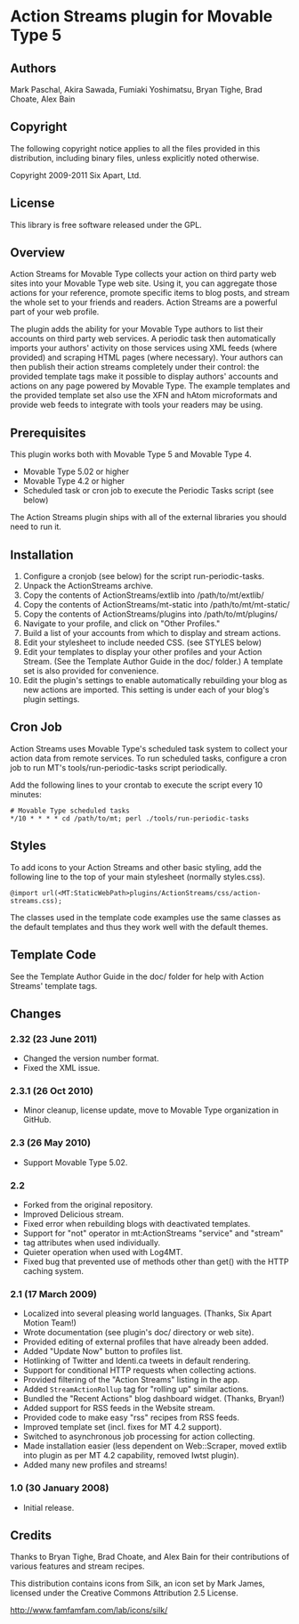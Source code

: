 # Action Streams plugin for Movable Type 5

## Authors

Mark Paschal, Akira Sawada, Fumiaki Yoshimatsu, Bryan Tighe,
Brad Choate, Alex Bain


## Copyright

The following copyright notice applies to all the files provided in this
distribution, including binary files, unless explicitly noted otherwise.

Copyright 2009-2011 Six Apart, Ltd.


## License

This library is free software released under the GPL.


## Overview

Action Streams for Movable Type collects your action on third party web sites
into your Movable Type web site. Using it, you can aggregate those actions for
your reference, promote specific items to blog posts, and stream the whole set
to your friends and readers. Action Streams are a powerful part of your web
profile.

The plugin adds the ability for your Movable Type authors to list their
accounts on third party web services. A periodic task then automatically
imports your authors' activity on those services using XML feeds (where
provided) and scraping HTML pages (where necessary). Your authors can then
publish their action streams completely under their control: the provided
template tags make it possible to display authors' accounts and actions on any
page powered by Movable Type. The example templates and the provided template
set also use the XFN and hAtom microformats and provide web feeds to integrate
with tools your readers may be using.


## Prerequisites

This plugin works both with Movable Type 5 and Movable Type 4.

* Movable Type 5.02 or higher
* Movable Type 4.2 or higher
* Scheduled task or cron job to execute the Periodic Tasks script (see below)

The Action Streams plugin ships with all of the external libraries you should
need to run it.


## Installation

1. Configure a cronjob (see below) for the script run-periodic-tasks.
2. Unpack the ActionStreams archive.
3. Copy the contents of ActionStreams/extlib into /path/to/mt/extlib/
3. Copy the contents of ActionStreams/mt-static into /path/to/mt/mt-static/
4. Copy the contents of ActionStreams/plugins into /path/to/mt/plugins/
5. Navigate to your profile, and click on "Other Profiles."
6. Build a list of your accounts from which to display and stream actions.
7. Edit your stylesheet to include needed CSS. (see STYLES below)
8. Edit your templates to display your other profiles and your Action
   Stream. (See the Template Author Guide in the doc/ folder.) A template
   set is also provided for convenience.
9. Edit the plugin's settings to enable automatically rebuilding your blog
   as new actions are imported. This setting is under each of your blog's
   plugin settings.


## Cron Job

Action Streams uses Movable Type's scheduled task system to collect your action
data from remote services. To run scheduled tasks, configure a cron job to run
MT's tools/run-periodic-tasks script periodically.

Add the following lines to your crontab to execute the script every 10 minutes:

    # Movable Type scheduled tasks
    */10 * * * * cd /path/to/mt; perl ./tools/run-periodic-tasks


## Styles

To add icons to your Action Streams and other basic styling, add the following
line to the top of your main stylesheet (normally styles.css).

    @import url(<MT:StaticWebPath>plugins/ActionStreams/css/action-streams.css);

The classes used in the template code examples use the same classes as the
default templates and thus they work well with the default themes.


## Template Code

See the Template Author Guide in the doc/ folder for help with Action Streams'
template tags.


## Changes

### 2.32 (23 June 2011)
* Changed the version number format.
* Fixed the XML issue.

### 2.3.1 (26 Oct 2010)

* Minor cleanup, license update, move to Movable Type organization in GitHub.

### 2.3 (26 May 2010)

* Support Movable Type 5.02.

### 2.2

* Forked from the original repository. 
* Improved Delicious stream.
* Fixed error when rebuilding blogs with deactivated templates.
* Support for "not" operator in mt:ActionStreams "service" and "stream"
* tag attributes when used individually.
* Quieter operation when used with Log4MT.
* Fixed bug that prevented use of methods other than get() with the HTTP
  caching system.

### 2.1 (17 March 2009)

* Localized into several pleasing world languages. (Thanks, Six Apart
  Motion Team!)
* Wrote documentation (see plugin's doc/ directory or web site).
* Provided editing of external profiles that have already been added.
* Added "Update Now" button to profiles list.
* Hotlinking of Twitter and Identi.ca tweets in default rendering.
* Support for conditional HTTP requests when collecting actions.
* Provided filtering of the "Action Streams" listing in the app.
* Added `StreamActionRollup` tag for "rolling up" similar actions.
* Bundled the "Recent Actions" blog dashboard widget. (Thanks, Bryan!)
* Added support for RSS feeds in the Website stream.
* Provided code to make easy "rss" recipes from RSS feeds.
* Improved template set (incl. fixes for MT 4.2 support).
* Switched to asynchronous job processing for action collecting.
* Made installation easier (less dependent on Web::Scraper, moved extlib
  into plugin as per MT 4.2 capability, removed Iwtst plugin).
* Added many new profiles and streams!

### 1.0 (30 January 2008)

* Initial release.


## Credits

Thanks to Bryan Tighe, Brad Choate, and Alex Bain for their contributions of
various features and stream recipes.

This distribution contains icons from Silk, an icon set by Mark James,
licensed under the Creative Commons Attribution 2.5 License.

<http://www.famfamfam.com/lab/icons/silk/>
